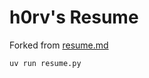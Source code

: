 # h0rv's Resume

Forked from [resume.md](https://github.com/mikepqr/resume.md)

```sh
uv run resume.py
```
